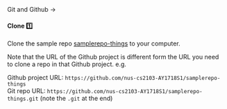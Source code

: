<link rel="stylesheet" href="{{baseUrl}}/css/textbook.css">

<div class="website-content">

<div id="path">Git and Github &rarr; </div>

<div id="title">

#### Clone :one:

</div>

<div id="body">

Clone the sample repo [samplerepo-things](https://github.com/nus-cs2103-AY1718S1/samplerepo-things) to your computer.

<tip-box type="error"> 

Note that the URL of the Github project is different form the URL you need to clone a repo in that Github project.
e.g.

Github project URL: `https://github.com/nus-cs2103-AY1718S1/samplerepo-things` <br>
Git repo URL: `https://github.com/nus-cs2103-AY1718S1/samplerepo-things.git` (note the `.git` at the end)

</tip-box>

<tabs>
  <tab header="SourceTree">
    <include src="./sourcetree.md" />
  </tab>
  <tab header="CLI">
    <include src="./cli.md" />
  </tab>
</tabs>

</div>

<div id="extras">
<div>

</div>
